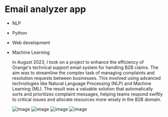 # Email analyzer app

* NLP
* Python
* Web development
* Machine Learning

  In August 2023, I took on a project to enhance the efficiency of Orange's technical support email system for handling B2B claims. The aim was to streamline the complex task of managing complaints and resolution requests between businesses. This involved using advanced technologies like Natural Language Processing (NLP) and Machine Learning (ML). The result was a valuable solution that automatically sorts and prioritizes complaint messages, helping teams respond swiftly to critical issues and allocate resources more wisely in the B2B domain.

  ![image](https://github.com/fzour/Email-analyser-/assets/152024653/f943dc6b-62d2-4ca9-b6b2-726c17e1c4c6)
  ![image](https://github.com/fzour/Email-analyser-/assets/152024653/e0620455-8a76-43bd-89d0-7a3c18451192)
  ![image](https://github.com/fzour/Email-analyser-/assets/152024653/ba8bb462-9c65-4b48-b5c1-dfdfdcd88e9d)
  ![image](https://github.com/fzour/Email-analyser-/assets/152024653/5933c94c-dd6d-4b9a-a3b8-951b94a5f3ef)


